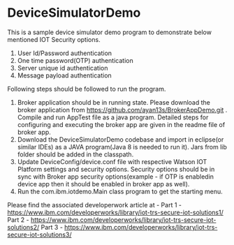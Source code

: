 # DeviceSimulatorDemo
This is a sample device simulator demo program to demonstrate below mentioned IOT Security options.
1. User Id/Password authentication
2. One time password(OTP) authentication
3. Server unique id authentication
4. Message payload authentication

Following steps should be followed to run the program.
1. Broker application should be in running state. Please download the broker application from https://github.com/ayan13s/BrokerAppDemo.git  . Compile and run AppTest file as a java program. Detailed steps for configuring and executing the broker app are given in the readme file of broker app.
2. Download the DeviceSimulatorDemo codebase and import in eclipse(or similar IDEs) as a JAVA program(Java 8 is needed to run it). Jars from lib folder should be added in the classpath.
3. Update DeviceConfig/device.conf file with respective Watson IOT Platform settings and security options. Security options should be in sync with Broker app security options(example - if OTP is enabledin device app then it should be enabled in broker app as well).
4. Run the com.ibm.iotdemo.Main class program to get the starting menu.

Please find the associated developerwork article at - 
Part 1 - https://www.ibm.com/developerworks/library/iot-trs-secure-iot-solutions1/
Part 2 - https://www.ibm.com/developerworks/library/iot-trs-secure-iot-solutions2/
Part 3 - https://www.ibm.com/developerworks/library/iot-trs-secure-iot-solutions3/
